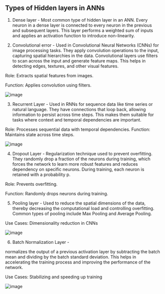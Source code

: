 ## Types of Hidden layers in ANNs

1. Dense layer - Most common type of hidden layer in an ANN. Every neuron in a dense layer is connected to every neuron in the previous and subsequent layers. This layer performs a weighted sum of inputs and applies an activation function to introduce non-linearity.

2. Convolutional error - Used in Convolutional Neural Networks (CNNs) for image processing tasks. They apply convolution operations to the input, capturing spatial hierarchies in the data. Convolutional layers use filters to scan across the input and generate feature maps. This helps in detecting edges, textures, and other visual features.

Role: Extracts spatial features from images.

Function: Applies convolution using filters.

![image](https://github.com/user-attachments/assets/2e2fdd40-cb92-4ae4-bed6-3be3748859f1)

3. Recurrent Layer - Used in RNNs for sequence data like time series or natural language. They have connections that loop back, allowing information to persist across time steps. This makes them suitable for tasks where context and temporal dependencies are important.

Role: Processes sequential data with temporal dependencies.
Function: Maintains state across time steps.

![image](https://github.com/user-attachments/assets/423e2a36-677e-4a43-928f-e7d2e5370356)

4. Dropout Layer - Regularization technique used to prevent overfitting. They randomly drop a fraction of the neurons during training, which forces the network to learn more robust features and reduces dependency on specific neurons. During training, each neuron is retained with a probability p.

Role: Prevents overfitting.

Function: Randomly drops neurons during training.

5. Pooling layer - Used to reduce the spatial dimensions of the data, thereby decreasing the computational load and controlling overfitting. Common types of pooling include Max Pooling and Average Pooling.

Use Cases: Dimensionality reduction in CNNs

![image](https://github.com/user-attachments/assets/8675e26b-7f69-4b94-bb48-7a16e3a1118b)

6. Batch Normalization Layer - 

normalizes the output of a previous activation layer by subtracting the batch mean and dividing by the batch standard deviation. This helps in accelerating the training process and improving the performance of the network.

Use Cases: Stabilizing and speeding up training

![image](https://github.com/user-attachments/assets/e530fe72-b1aa-4935-8612-9019a8d5a102)

## 
